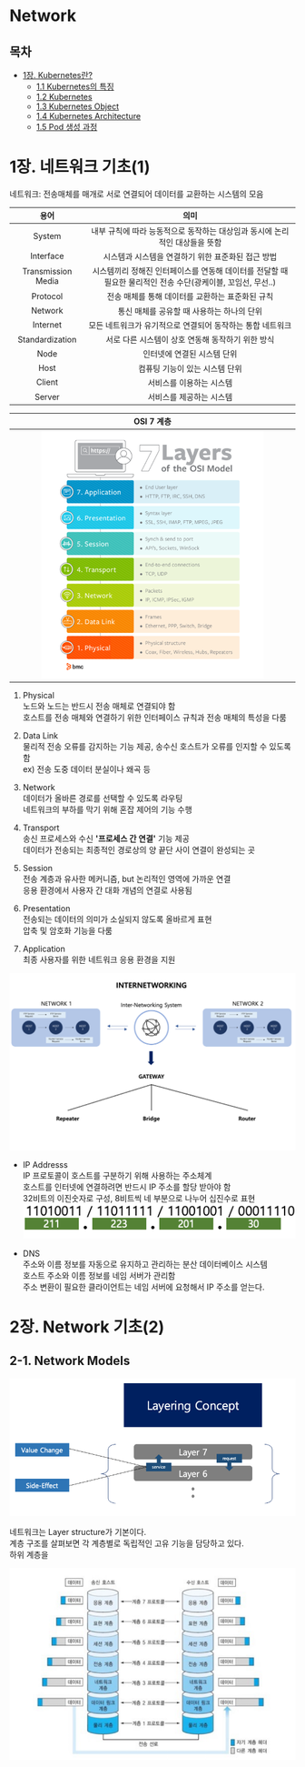 # Network

## 목차
* [1장. Kubernetes란?](#1장-kubernetes란)
    * [1.1 Kubernetes의 특징](#1-kubernetes의-특징)
    * [1.2 Kubernetes](#2-kubernetes)
    * [1.3 Kubernetes Object](#3-kubernetes-object)
    * [1.4 Kubernetes Architecture](#4-kubernetes-architecture)
    * [1.5 Pod 생성 과정](#5-pod-생성-과정)


# 1장. 네트워크 기초(1)
네트워크: 전송매체를 매개로 서로 연결되어 데이터를 교환하는 시스템의 모음

|용어|의미|
|:-:|:-:|
|System|내부 규칙에 따라 능동적으로 동작하는 대상임과 동시에 논리적인 대상들을 뜻함|
|Interface|시스템과 시스템을 연결하기 위한 표준화된 접근 방법|
|Transmission Media|시스템끼리 정해진 인터페이스를 연동해 데이터를 전달할 때 필요한 물리적인 전송 수단(광케이블, 꼬임선, 무선..)|
|Protocol|전송 매체를 통해 데이터를 교환하는 표준화된 규칙|
|Network|통신 매체를 공유할 때 사용하는 하나의 단위|
|Internet|모든 네트워크가 유기적으로 연결되어 동작하는 통합 네트워크|
|Standardization|서로 다른 시스템이 상호 연동해 동작하기 위한 방식|
|Node|인터넷에 연결된 시스템 단위|
|Host|컴퓨팅 기능이 있는 시스템 단위|
|Client|서비스를 이용하는 시스템|
|Server|서비스를 제공하는 시스템|

|OSI 7 계층|
|:-:|
|<img src="./rsc/network/img/osi_7layers.png" width="80%">|

1. Physical  
노드와 노드는 반드시 전송 매체로 연결되야 함  
호스트를 전송 매체와 연결하기 위한 인터페이스 규칙과 전송 매체의 특성을 다룸

2. Data Link  
물리적 전송 오류를 감지하는 기능 제공, 송수신 호스트가 오류를 인지할 수 있도록 함  
ex) 전송 도중 데이터 분실이나 왜곡 등

3. Network  
데이터가 올바른 경로를 선택할 수 있도록 라우팅  
네트워크의 부하를 막기 위해 혼잡 제어의 기능 수행

4. Transport  
송신 프로세스와 수신 __'프로세스 간 연결'__ 기능 제공  
데이터가 전송되는 최종적인 경로상의 양 끝단 사이 연결이 완성되는 곳

5. Session  
전송 계층과 유사한 메커니즘, but 논리적인 영역에 가까운 연결  
응용 환경에서 사용자 간 대화 개념의 연결로 사용됨

6. Presentation  
전송되는 데이터의 의미가 소실되지 않도록 올바르게 표현  
압축 및 암호화 기능을 다룸

7. Application  
최종 사용자를 위한 네트워크 응용 환경을 지원  


![Internetworking](./rsc/network/img/internetworking.png)

* IP Addresss  
IP 프로토콜이 호스트를 구분하기 위해 사용하는 주소체계  
호스트를 인터넷에 연결하려면 반드시 IP 주소를 할당 받아야 함  
32비트의 이진숫자로 구성, 8비트씩 네 부분으로 나누어 십진수로 표현
![IP Address](./rsc/network/img/ip_address.png)


* DNS  
주소와 이름 정보를 자동으로 유지하고 관리하는 분산 데이터베이스 시스템  
호스트 주소와 이름 정보를 네임 서버가 관리함  
주소 변환이 필요한 클라이언트는 네임 서버에 요청해서 IP 주소를 얻는다.

# 2장. Network 기초(2)

## 2-1. Network Models
![Layere system concept](./rsc/network/img/layered_system.png)

네트워크는 Layer structure가 기본이다.  
계층 구조를 살펴보면 각 계층별로 독립적인 고유 기능을 담당하고 있다.  
하위 계층을 

![osi_7_layer_data](./rsc/network/img/osi_7_layer_data.png)


